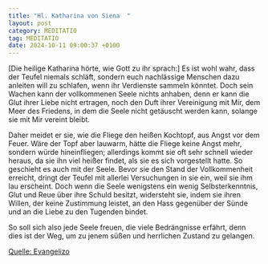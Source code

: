 ```yaml
---
title: "Hl. Katharina von Siena  "
layout: post
category: MEDITATIO
tag: MEDITATIO
date: 2024-10-11 09:00:37 +0100
---
```

 [Die heilige Katharina hörte, wie Gott zu ihr sprach:] Es ist wohl wahr, dass der Teufel niemals schläft, sondern euch nachlässige Menschen dazu anleiten will zu schlafen, wenn ihr Verdienste sammeln könntet. Doch sein Wachen kann der vollkommenen Seele nichts anhaben, denn er kann die Glut ihrer Liebe nicht ertragen, noch den Duft ihrer Vereinigung mit Mir, dem Meer des Friedens, in dem die Seele nicht getäuscht werden kann, solange sie mit Mir vereint bleibt.<!--more-->
 
Daher meidet er sie, wie die Fliege den heißen Kochtopf, aus Angst vor dem Feuer. Wäre der Topf aber lauwarm, hätte die Fliege keine Angst mehr, sondern würde hineinfliegen; allerdings kommt sie oft sehr schnell wieder heraus, da sie ihn viel heißer findet, als sie es sich vorgestellt hatte. So geschieht es auch mit der Seele. Bevor sie den Stand der Vollkommenheit erreicht, dringt der Teufel mit allerlei Versuchungen in sie ein, weil sie ihm lau erscheint. Doch wenn die Seele wenigstens ein wenig Selbsterkenntnis, Glut und Reue über ihre Schuld besitzt, widersteht sie, indem sie ihren Willen, der keine Zustimmung leistet, an den Hass gegenüber der Sünde und an die Liebe zu den Tugenden bindet.
 
So soll sich also jede Seele freuen, die viele Bedrängnisse erfährt, denn dies ist der Weg, um zu jenem süßen und herrlichen Zustand zu gelangen.
 

[Quelle: Evangelizo](https://evangeliumtagfuertag.org/DE/gospel)